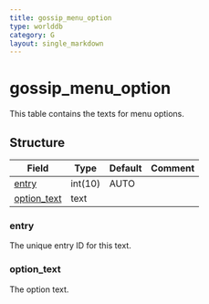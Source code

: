 ```yaml
---
title: gossip_menu_option
type: worlddb
category: G
layout: single_markdown
---
```


# gossip_menu_option
This table contains the texts for menu options. 

## Structure

Field                                                                                    | Type    | Default | Comment
---------------------------------------------------------------------------------------- | ------- | ------- | -------
[entry](#entry)                                                                          | int(10) | AUTO    |        
[option_text](#option_text)                                                              | text    |         |        

### entry

The unique entry ID for this text.

### option_text

The option text.